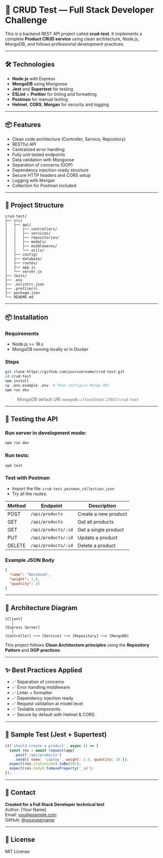 # 🧪 CRUD Test — Full Stack Developer Challenge

This is a backend REST API project called **crud-test**. It implements a complete **Product CRUD service** using clean architecture, Node.js, MongoDB, and follows professional development practices.

---

## 🛠️ Technologies

- **Node.js** with Express
- **MongoDB** using Mongoose
- **Jest** and **Supertest** for testing
- **ESLint** + **Prettier** for linting and formatting
- **Postman** for manual testing
- **Helmet**, **CORS**, **Morgan** for security and logging

---

## 📦 Features

- Clean code architecture (Controller, Service, Repository)
- RESTful API
- Centralized error handling
- Fully unit tested endpoints
- Data validation with Mongoose
- Separation of concerns (OOP)
- Dependency injection-ready structure
- Secure HTTP headers and CORS setup
- Logging with Morgan
- Collection for Postman included

---

## 📁 Project Structure

```
crud-test/
├── src/
│   ├── api/
│   │   ├── controllers/
│   │   ├── services/
│   │   ├── repositories/
│   │   ├── models/
│   │   ├── middlewares/
│   │   └── utils/
│   ├── config/
│   ├── database/
│   ├── routes/
│   ├── app.js
│   └── server.js
├── tests/
├── .env
├── .eslintrc.json
├── .prettierrc
├── package.json
└── README.md
```

---

## 📦 Installation

### Requirements

- Node.js >= 18.x
- MongoDB running locally or in Docker

### Steps

```bash
git clone https://github.com/yourusername/crud-test.git
cd crud-test
npm install
cp .env.example .env  # Then configure Mongo URI
npm run dev
```

> MongoDB default URI: `mongodb://localhost:27017/crud-test`

---

## 🧪 Testing the API

### Run server in development mode:

```bash
npm run dev
```

### Run tests:

```bash
npm test
```

### Test with Postman

- Import the file: `crud-test.postman_collection.json`
- Try all the routes:

| Method | Endpoint            | Description            |
|--------|---------------------|------------------------|
| POST   | `/api/products`     | Create a new product   |
| GET    | `/api/products`     | Get all products       |
| GET    | `/api/products/:id` | Get a single product   |
| PUT    | `/api/products/:id` | Update a product       |
| DELETE | `/api/products/:id` | Delete a product       |

### Example JSON Body

```json
{
  "name": "Notebook",
  "weight": 1.8,
  "quantity": 25
}
```

---

## 🧠 Architecture Diagram

```
[Client] 
   │
[Express Server]
   │
[Controller] ──> [Service] ──> [Repository] ──> [MongoDB]
```

This project follows **Clean Architecture principles** using the **Repository Pattern** and **OOP practices**.

---

## ✨ Best Practices Applied

- ✅ Separation of concerns
- ✅ Error handling middleware
- ✅ Linter + formatter
- ✅ Dependency injection ready
- ✅ Request validation at model level
- ✅ Testable components
- ✅ Secure by default with Helmet & CORS

---

## 🧪 Sample Test (Jest + Supertest)

```js
it('should create a product', async () => {
  const res = await request(app)
    .post('/api/products')
    .send({ name: 'Laptop', weight: 2.5, quantity: 10 });
  expect(res.statusCode).toBe(201);
  expect(res.body).toHaveProperty('_id');
});
```

---

## 📮 Contact

**Created for a Full Stack Developer technical test**  
Author: [Your Name]  
Email: you@example.com  
GitHub: [@yourusername](https://github.com/yourusername)

---

## 📝 License

MIT License
